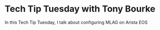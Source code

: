 # Tech Tip Tuesday with Tony Bourke

In this Tech Tip Tuesday, I talk about configuring MLAG on Arista EOS